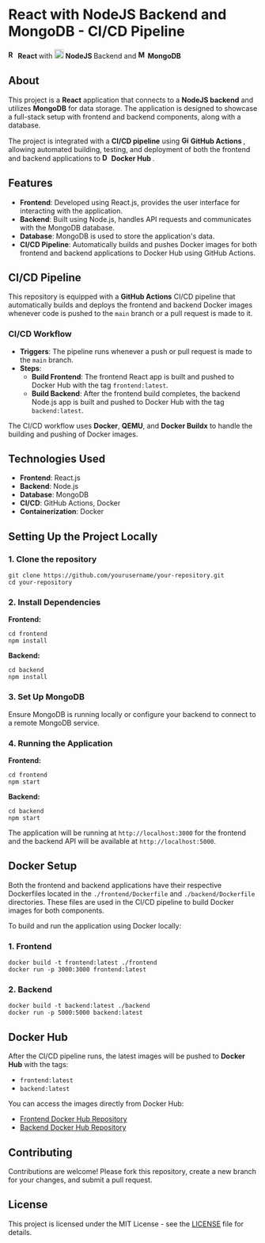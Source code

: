 <!DOCTYPE html>
<body>
<h1>React with NodeJS Backend and MongoDB - CI/CD Pipeline</h1>

<p>
  <strong>
    <img src="https://upload.wikimedia.org/wikipedia/commons/a/a7/React-icon.svg" alt="React Logo" width="16" height="16">
    React
  </strong>
  with
  <strong>
    <img src="https://nodejs.org/static/images/logo.svg" alt="NodeJS Logo" width="19" height="19">
    NodeJS
  </strong>
  Backend and
  <strong>
    <img src="https://img.icons8.com/color/452/mongodb.png" alt="MongoDB Logo" width="16" height="16">
    MongoDB
  </strong>
</p>
  <h2>About</h2>
  <p>
    This project is a <strong>React</strong> application that connects to a <strong>NodeJS backend</strong> and utilizes <strong>MongoDB</strong> for data storage. The application is designed to showcase a full-stack setup with frontend and backend components, along with a database.
  </p>
<p>
    The project is integrated with a <strong>CI/CD pipeline</strong> using 
    <strong>
        <img src="https://avatars.githubusercontent.com/u/44036562?s=200&v=4" 
             alt="GitHub Actions Logo" width="15" height="15"> GitHub Actions
    </strong>, allowing automated building, testing, and deployment of both the frontend and backend applications to 
    <strong>
        <img src="https://www.docker.com/wp-content/uploads/2022/03/Moby-logo.png" 
             alt="Docker Logo" width="15" height="15"> Docker Hub
    </strong>.
</p>

  <h2>Features</h2>
  <ul>
    <li><strong>Frontend</strong>: Developed using React.js, provides the user interface for interacting with the application.</li>
    <li><strong>Backend</strong>: Built using Node.js, handles API requests and communicates with the MongoDB database.</li>
    <li><strong>Database</strong>: MongoDB is used to store the application's data.</li>
    <li><strong>CI/CD Pipeline</strong>: Automatically builds and pushes Docker images for both frontend and backend applications to Docker Hub using GitHub Actions.</li>
  </ul>

  <h2>CI/CD Pipeline</h2>
  <p>This repository is equipped with a <strong>GitHub Actions</strong> CI/CD pipeline that automatically builds and deploys the frontend and backend Docker images whenever code is pushed to the <code>main</code> branch or a pull request is made to it.</p>

  <h3>CI/CD Workflow</h3>
  <ul>
    <li><strong>Triggers</strong>: The pipeline runs whenever a push or pull request is made to the <code>main</code> branch.</li>
    <li><strong>Steps</strong>:
      <ul>
        <li><strong>Build Frontend</strong>: The frontend React app is built and pushed to Docker Hub with the tag <code>frontend:latest</code>.</li>
        <li><strong>Build Backend</strong>: After the frontend build completes, the backend Node.js app is built and pushed to Docker Hub with the tag <code>backend:latest</code>.</li>
      </ul>
    </li>
  </ul>
  <p>The CI/CD workflow uses <strong>Docker</strong>, <strong>QEMU</strong>, and <strong>Docker Buildx</strong> to handle the building and pushing of Docker images.</p>

  <h2>Technologies Used</h2>
  <ul>
    <li><strong>Frontend</strong>: React.js</li>
    <li><strong>Backend</strong>: Node.js</li>
    <li><strong>Database</strong>: MongoDB</li>
    <li><strong>CI/CD</strong>: GitHub Actions, Docker</li>
    <li><strong>Containerization</strong>: Docker</li>
  </ul>

  <h2>Setting Up the Project Locally</h2>
  <h3>1. Clone the repository</h3>
  <pre><code>git clone https://github.com/yourusername/your-repository.git
cd your-repository</code></pre>

  <h3>2. Install Dependencies</h3>
  <p><strong>Frontend:</strong></p>
  <pre><code>cd frontend
npm install</code></pre>
  <p><strong>Backend:</strong></p>
  <pre><code>cd backend
npm install</code></pre>

  <h3>3. Set Up MongoDB</h3>
  <p>Ensure MongoDB is running locally or configure your backend to connect to a remote MongoDB service.</p>

  <h3>4. Running the Application</h3>
  <p><strong>Frontend:</strong></p>
  <pre><code>cd frontend
npm start</code></pre>
  <p><strong>Backend:</strong></p>
  <pre><code>cd backend
npm start</code></pre>
  <p>The application will be running at <code>http://localhost:3000</code> for the frontend and the backend API will be available at <code>http://localhost:5000</code>.</p>

  <h2>Docker Setup</h2>
  <p>Both the frontend and backend applications have their respective Dockerfiles located in the <code>./frontend/Dockerfile</code> and <code>./backend/Dockerfile</code> directories. These files are used in the CI/CD pipeline to build Docker images for both components.</p>
  <p>To build and run the application using Docker locally:</p>
  <h3>1. Frontend</h3>
  <pre><code>docker build -t frontend:latest ./frontend
docker run -p 3000:3000 frontend:latest</code></pre>
  <h3>2. Backend</h3>
  <pre><code>docker build -t backend:latest ./backend
docker run -p 5000:5000 backend:latest</code></pre>

  <h2>Docker Hub</h2>
  <p>After the CI/CD pipeline runs, the latest images will be pushed to <strong>Docker Hub</strong> with the tags:</p>
  <ul>
    <li><code>frontend:latest</code></li>
    <li><code>backend:latest</code></li>
  </ul>
  <p>You can access the images directly from Docker Hub:</p>
  <ul>
    <li><a href="https://hub.docker.com/r/svetoslavds/frontend" target="_blank">Frontend Docker Hub Repository</a></li>
    <li><a href="https://hub.docker.com/r/svetoslavds/backend" target="_blank">Backend Docker Hub Repository</a></li>
  </ul>

  <h2>Contributing</h2>
  <p>Contributions are welcome! Please fork this repository, create a new branch for your changes, and submit a pull request.</p>

  <h2>License</h2>
  <p>This project is licensed under the MIT License - see the <a href="LICENSE" target="_blank">LICENSE</a> file for details.</p>

</body>
</html>
